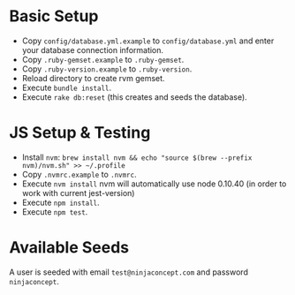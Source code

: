 # Basic Setup
* Copy `config/database.yml.example` to `config/database.yml` and enter your database connection information.
* Copy `.ruby-gemset.example` to `.ruby-gemset`.
* Copy `.ruby-version.example` to `.ruby-version`.
* Reload directory to create rvm gemset.
* Execute `bundle install`.
* Execute `rake db:reset` (this creates and seeds the database).

# JS Setup & Testing

* Install `nvm`: `brew install nvm && echo "source $(brew --prefix nvm)/nvm.sh" >> ~/.profile`
* Copy `.nvmrc.example` to `.nvmrc`.
* Execute `nvm install` nvm will automatically use node 0.10.40 (in order to work with current jest-version)
* Execute `npm install`.
* Execute `npm test`.

# Available Seeds

A user is seeded with email `test@ninjaconcept.com` and password `ninjaconcept`.
